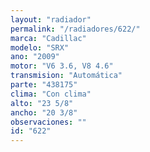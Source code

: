 ```yaml
---
layout: "radiador"
permalink: "/radiadores/622/"
marca: "Cadillac"
modelo: "SRX"
ano: "2009"
motor: "V6 3.6, V8 4.6"
transmision: "Automática"
parte: "438175"
clima: "Con clima"
alto: "23 5/8"
ancho: "20 3/8"
observaciones: ""
id: "622"
---
```


